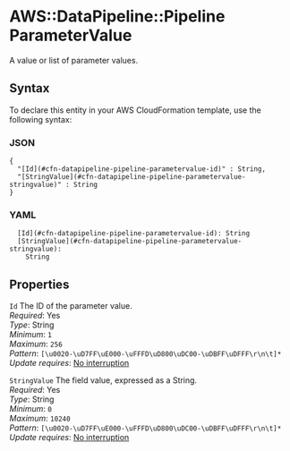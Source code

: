 # AWS::DataPipeline::Pipeline ParameterValue<a name="aws-properties-datapipeline-pipeline-parametervalue"></a>

A value or list of parameter values\.

## Syntax<a name="aws-properties-datapipeline-pipeline-parametervalue-syntax"></a>

To declare this entity in your AWS CloudFormation template, use the following syntax:

### JSON<a name="aws-properties-datapipeline-pipeline-parametervalue-syntax.json"></a>

```
{
  "[Id](#cfn-datapipeline-pipeline-parametervalue-id)" : String,
  "[StringValue](#cfn-datapipeline-pipeline-parametervalue-stringvalue)" : String
}
```

### YAML<a name="aws-properties-datapipeline-pipeline-parametervalue-syntax.yaml"></a>

```
  [Id](#cfn-datapipeline-pipeline-parametervalue-id): String
  [StringValue](#cfn-datapipeline-pipeline-parametervalue-stringvalue):
    String
```

## Properties<a name="aws-properties-datapipeline-pipeline-parametervalue-properties"></a>

`Id` <a name="cfn-datapipeline-pipeline-parametervalue-id"></a>
The ID of the parameter value\.  
_Required_: Yes  
_Type_: String  
_Minimum_: `1`  
_Maximum_: `256`  
_Pattern_: `[\u0020-\uD7FF\uE000-\uFFFD\uD800\uDC00-\uDBFF\uDFFF\r\n\t]*`  
_Update requires_: [No interruption](https://docs.aws.amazon.com/AWSCloudFormation/latest/UserGuide/using-cfn-updating-stacks-update-behaviors.html#update-no-interrupt)

`StringValue` <a name="cfn-datapipeline-pipeline-parametervalue-stringvalue"></a>
The field value, expressed as a String\.  
_Required_: Yes  
_Type_: String  
_Minimum_: `0`  
_Maximum_: `10240`  
_Pattern_: `[\u0020-\uD7FF\uE000-\uFFFD\uD800\uDC00-\uDBFF\uDFFF\r\n\t]*`  
_Update requires_: [No interruption](https://docs.aws.amazon.com/AWSCloudFormation/latest/UserGuide/using-cfn-updating-stacks-update-behaviors.html#update-no-interrupt)
